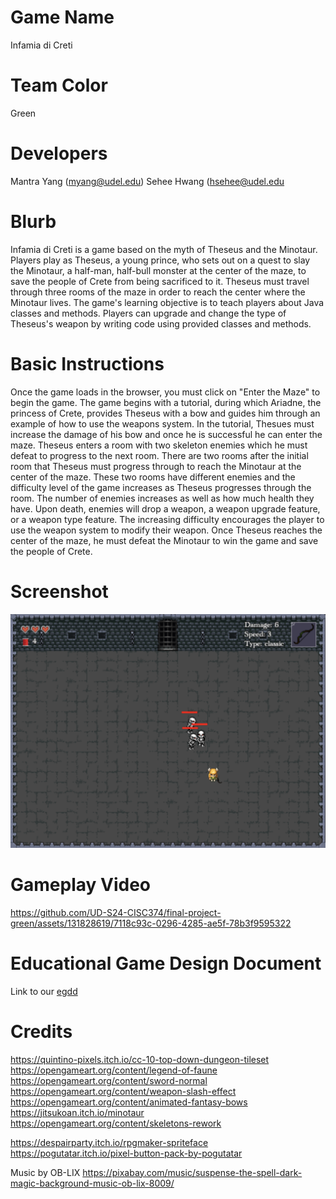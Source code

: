 # Game Name

Infamia di Creti

# Team Color

Green

# Developers

Mantra Yang (myang@udel.edu)
Sehee Hwang (hsehee@udel.edu

# Blurb

Infamia di Creti is a game based on the myth of Theseus and the Minotaur. Players play as Theseus, a young prince, who sets out on a quest to slay the Minotaur, a half-man, half-bull monster at the center of the maze, to save the people of Crete from being sacrificed to it. Theseus must travel through three rooms of the maze in order to reach the center where the Minotaur lives. The game's learning objective is to teach players about Java classes and methods. Players can upgrade and change the type of Theseus's weapon by writing code using provided classes and methods. 

# Basic Instructions

Once the game loads in the browser, you must click on "Enter the Maze" to begin the game. The game begins with a tutorial, during which Ariadne, the princess of Crete, provides Theseus with a bow and guides him through an example of how to use the weapons system. In the tutorial, Thesues must increase the damage of his bow and once he is successful he can enter the maze. Theseus enters a room with two skeleton enemies which he must defeat to progress to the next room. There are two rooms after the initial room that Theseus must progress through to reach the Minotaur at the center of the maze. These two rooms have different enemies and the difficulty level of the game increases as Theseus progresses through the room. The number of enemies increases as well as how much health they have. Upon death, enemies will drop a weapon, a weapon upgrade feature, or a weapon type feature. The increasing difficulty encourages the player to use the weapon system to modify their weapon. Once Theseus reaches the center of the maze, he must defeat the Minotaur to win the game and save the people of Crete.

# Screenshot

![Screenshot of from the first room in Infamia di Creti](/docs/large.png)

# Gameplay Video


https://github.com/UD-S24-CISC374/final-project-green/assets/131828619/7118c93c-0296-4285-ae5f-78b3f9595322




# Educational Game Design Document

Link to our [egdd](docs/egdd.md)

# Credits

https://quintino-pixels.itch.io/cc-10-top-down-dungeon-tileset
https://opengameart.org/content/legend-of-faune
https://opengameart.org/content/sword-normal
https://opengameart.org/content/weapon-slash-effect
https://opengameart.org/content/animated-fantasy-bows
https://jitsukoan.itch.io/minotaur
https://opengameart.org/content/skeletons-rework

https://despairparty.itch.io/rpgmaker-spriteface
https://pogutatar.itch.io/pixel-button-pack-by-pogutatar

Music by OB-LIX
https://pixabay.com/music/suspense-the-spell-dark-magic-background-music-ob-lix-8009/

